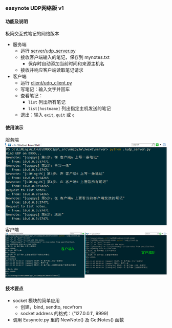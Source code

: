 ### easynote UDP网络版 v1

#### 功能及说明
极简交互式笔记的网络版本
* 服务端
    - 运行 [server/udp_server.py](server/udp_server.py)
    - 接收客户端输入的笔记，保存到 mynotes.txt
        - 保存时自动添加当前时间和来源主机名
    - 接收并响应客户端读取笔记请求
* 客户端
    - 运行 [client/udp_client.py](client/udp_client.py)
    - 写笔记：输入文字并回车
    - 查看笔记：
        - `list` 列出所有笔记
        - `list[hostname]` 列出指定主机发送的笔记
    - 退出：输入 `exit`, `quit` 或 `q`

#### 使用演示
服务端
![server](snapshot-3wex0-s.png)
客户端
![client](snapshot-3wex0-c.png)

#### 技术要点

* socket 模块的简单应用
    - 创建，bind, sendto, recvfrom
    - socket address 的格式：('127.0.0.1', 9999)
* 调用 Easynote.py 里的 NewNote() 及 GetNotes() 函数